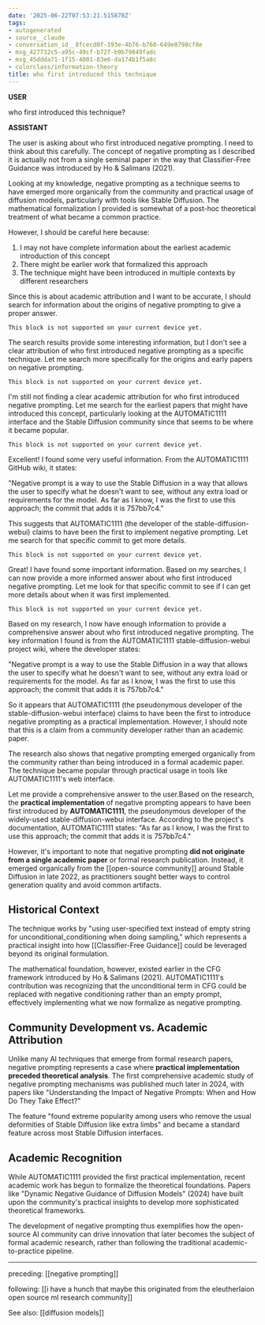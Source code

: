 ```yaml
---
date: '2025-06-22T07:53:21.515878Z'
tags:
- autogenerated
- source__claude
- conversation_id__8fcecd0f-193e-4b76-b760-649e0798cf8e
- msg_427732c5-a95c-49cf-b72f-b9b79849fadc
- msg_45ddda71-1f15-4001-83e6-da174b1f5a8c
- colorclass/information-theory
title: who first introduced this technique
---
```


**USER**

who first introduced this technique?


**ASSISTANT**

The user is asking about who first introduced negative prompting. I need to think about this carefully. The concept of negative prompting as I described it is actually not from a single seminal paper in the way that Classifier-Free Guidance was introduced by Ho & Salimans (2021). 

Looking at my knowledge, negative prompting as a technique seems to have emerged more organically from the community and practical usage of diffusion models, particularly with tools like Stable Diffusion. The mathematical formalization I provided is somewhat of a post-hoc theoretical treatment of what became a common practice.

However, I should be careful here because:
1. I may not have complete information about the earliest academic introduction of this concept
2. There might be earlier work that formalized this approach
3. The technique might have been introduced in multiple contexts by different researchers

Since this is about academic attribution and I want to be accurate, I should search for information about the origins of negative prompting to give a proper answer.
```
This block is not supported on your current device yet.
```

The search results provide some interesting information, but I don't see a clear attribution of who first introduced negative prompting as a specific technique. Let me search more specifically for the origins and early papers on negative prompting.
```
This block is not supported on your current device yet.
```

I'm still not finding a clear academic attribution for who first introduced negative prompting. Let me search for the earliest papers that might have introduced this concept, particularly looking at the AUTOMATIC1111 interface and the Stable Diffusion community since that seems to be where it became popular.
```
This block is not supported on your current device yet.
```

Excellent! I found some very useful information. From the AUTOMATIC1111 GitHub wiki, it states:

"Negative prompt is a way to use the Stable Diffusion in a way that allows the user to specify what he doesn't want to see, without any extra load or requirements for the model. As far as I know, I was the first to use this approach; the commit that adds it is 757bb7c4."

This suggests that AUTOMATIC1111 (the developer of the stable-diffusion-webui) claims to have been the first to implement negative prompting. Let me search for that specific commit to get more details.
```
This block is not supported on your current device yet.
```

Great! I have found some important information. Based on my searches, I can now provide a more informed answer about who first introduced negative prompting. Let me look for that specific commit to see if I can get more details about when it was first implemented.
```
This block is not supported on your current device yet.
```

Based on my research, I now have enough information to provide a comprehensive answer about who first introduced negative prompting. The key information I found is from the AUTOMATIC1111 stable-diffusion-webui project wiki, where the developer states:

"Negative prompt is a way to use the Stable Diffusion in a way that allows the user to specify what he doesn't want to see, without any extra load or requirements for the model. As far as I know, I was the first to use this approach; the commit that adds it is 757bb7c4."

So it appears that AUTOMATIC1111 (the pseudonymous developer of the stable-diffusion-webui interface) claims to have been the first to introduce negative prompting as a practical implementation. However, I should note that this is a claim from a community developer rather than an academic paper.

The research also shows that negative prompting emerged organically from the community rather than being introduced in a formal academic paper. The technique became popular through practical usage in tools like AUTOMATIC1111's web interface.

Let me provide a comprehensive answer to the user.Based on the research, the **practical implementation** of negative prompting appears to have been first introduced by **AUTOMATIC1111**, the pseudonymous developer of the widely-used stable-diffusion-webui interface. According to the project's documentation, AUTOMATIC1111 states: "As far as I know, I was the first to use this approach; the commit that adds it is 757bb7c4."

However, it's important to note that negative prompting **did not originate from a single academic paper** or formal research publication. Instead, it emerged organically from the [[open-source community]] around Stable Diffusion in late 2022, as practitioners sought better ways to control generation quality and avoid common artifacts.

## Historical Context

The technique works by "using user-specified text instead of empty string for unconditional_conditioning when doing sampling," which represents a practical insight into how [[Classifier-Free Guidance]] could be leveraged beyond its original formulation.

The mathematical foundation, however, existed earlier in the CFG framework introduced by Ho & Salimans (2021). AUTOMATIC1111's contribution was recognizing that the unconditional term in CFG could be replaced with negative conditioning rather than an empty prompt, effectively implementing what we now formalize as negative prompting.

## Community Development vs. Academic Attribution

Unlike many AI techniques that emerge from formal research papers, negative prompting represents a case where **practical implementation preceded theoretical analysis**. The first comprehensive academic study of negative prompting mechanisms was published much later in 2024, with papers like "Understanding the Impact of Negative Prompts: When and How Do They Take Effect?"

The feature "found extreme popularity among users who remove the usual deformities of Stable Diffusion like extra limbs" and became a standard feature across most Stable Diffusion interfaces.

## Academic Recognition

While AUTOMATIC1111 provided the first practical implementation, recent academic work has begun to formalize the theoretical foundations. Papers like "Dynamic Negative Guidance of Diffusion Models" (2024) have built upon the community's practical insights to develop more sophisticated theoretical frameworks.

The development of negative prompting thus exemplifies how the open-source AI community can drive innovation that later becomes the subject of formal academic research, rather than following the traditional academic-to-practice pipeline.


---

preceding: [[negative prompting]]  


following: [[i have a hunch that maybe this originated from the eleutherlaion open source ml research community]]

See also: [[diffusion models]]